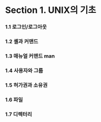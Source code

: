 # Section 1. UNIX의 기초

### 1.1 로그인/로그아웃

### 1.2 셸과 커맨드

### 1.3 매뉴얼 커맨드 man

### 1.4 사용자와 그룹

### 1.5 허가권과 소유권

### 1.6 파일

### 1.7 디렉터리




